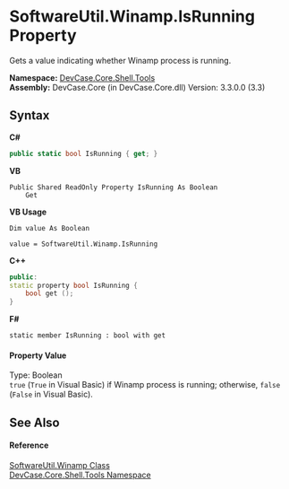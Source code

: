 # SoftwareUtil.Winamp.IsRunning Property 
 

Gets a value indicating whether Winamp process is running.

**Namespace:**&nbsp;<a href="N_DevCase_Core_Shell_Tools">DevCase.Core.Shell.Tools</a><br />**Assembly:**&nbsp;DevCase.Core (in DevCase.Core.dll) Version: 3.3.0.0 (3.3)

## Syntax

**C#**<br />
``` C#
public static bool IsRunning { get; }
```

**VB**<br />
``` VB
Public Shared ReadOnly Property IsRunning As Boolean
	Get
```

**VB Usage**<br />
``` VB Usage
Dim value As Boolean

value = SoftwareUtil.Winamp.IsRunning

```

**C++**<br />
``` C++
public:
static property bool IsRunning {
	bool get ();
}
```

**F#**<br />
``` F#
static member IsRunning : bool with get

```


#### Property Value
Type: Boolean<br />`true` (`True` in Visual Basic) if Winamp process is running; otherwise, `false` (`False` in Visual Basic).

## See Also


#### Reference
<a href="T_DevCase_Core_Shell_Tools_SoftwareUtil_Winamp">SoftwareUtil.Winamp Class</a><br /><a href="N_DevCase_Core_Shell_Tools">DevCase.Core.Shell.Tools Namespace</a><br />